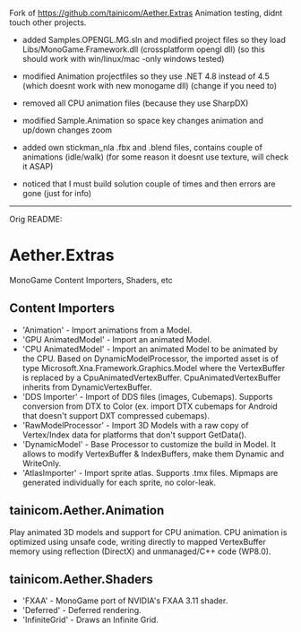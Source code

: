Fork of https://github.com/tainicom/Aether.Extras
Animation testing, didnt touch other projects.

* added  Samples.OPENGL.MG.sln  and modified project files so they load Libs/MonoGame.Framework.dll  (crossplatform opengl dll) (so this should work with win/linux/mac -only windows tested)

* modified Animation projectfiles so they use .NET 4.8 instead of 4.5 (which doesnt work with new monogame dll) (change if you need to)

* removed all CPU animation files (because they use SharpDX)

* modified Sample.Animation so space key changes animation and up/down changes zoom

* added own stickman_nla .fbx and .blend files, contains couple of animations (idle/walk)
  (for some reason it doesnt use texture, will check it ASAP)
  
* noticed that I must build solution couple of times and then errors are gone (just for info)


--------------------------------

Orig README:

# Aether.Extras
MonoGame Content Importers, Shaders, etc


## Content Importers

* 'Animation' - Import animations from a Model.
* 'GPU AnimatedModel' - Import an animated Model.
* 'CPU AnimatedModel' - Import an animated Model to be animated by the CPU. Based on DynamicModelProcessor, the imported asset is of type Microsoft.Xna.Framework.Graphics.Model where the VertexBuffer is replaced by a CpuAnimatedVertexBuffer. CpuAnimatedVertexBuffer inherits from DynamicVertexBuffer.
* 'DDS Importer' - Import of DDS files (images, Cubemaps). Supports conversion from DTX to Color (ex. import DTX cubemaps for Android that doesn't support DXT compressed cubemaps).
* 'RawModelProcessor' - Import 3D Models with a raw copy of Vertex/Index data for platforms that don't support GetData().
* 'DynamicModel' - Base Processor to customize the build in Model. It allows to modify
VertexBuffer & IndexBuffers, make them Dynamic and WriteOnly.
* 'AtlasImporter' - Import sprite atlas. Supports .tmx files. Mipmaps are generated individually for each sprite, no color-leak.

## tainicom.Aether.Animation

Play animated 3D models and support for CPU animation.
CPU animation is optimized using unsafe code, writing directly to mapped VertexBuffer memory using reflection (DirectX) and unmanaged/C++ code (WP8.0). 


## tainicom.Aether.Shaders

* 'FXAA' - MonoGame port of NVIDIA's FXAA 3.11 shader.
* 'Deferred' - Deferred rendering.
* 'InfiniteGrid' - Draws an Infinite Grid.
